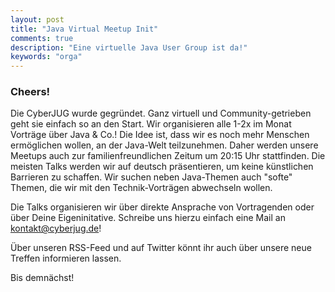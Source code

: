 ```yaml
---
layout: post
title: "Java Virtual Meetup Init"
comments: true
description: "Eine virtuelle Java User Group ist da!"
keywords: "orga"
---
```


### Cheers!

Die CyberJUG wurde gegründet.
Ganz virtuell und Community-getrieben geht sie einfach so an den Start.
Wir organisieren alle 1-2x im Monat Vorträge über Java & Co.!
Die Idee ist, dass wir es noch mehr Menschen ermöglichen wollen, an der Java-Welt teilzunehmen.
Daher werden unsere Meetups auch zur familienfreundlichen Zeitum um 20:15 Uhr stattfinden.
Die meisten Talks werden wir auf deutsch präsentieren, um keine künstlichen Barrieren zu schaffen.
Wir suchen neben Java-Themen auch "softe" Themen, die wir mit den Technik-Vorträgen abwechseln wollen.

Die Talks organisieren wir über direkte Ansprache von Vortragenden oder über Deine Eigeninitative.
Schreibe uns hierzu einfach eine Mail an kontakt@cyberjug.de!

Über unseren RSS-Feed und auf Twitter könnt ihr auch über unsere neue Treffen informieren lassen.

Bis demnächst!
